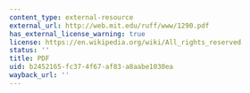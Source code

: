 ```yaml
---
content_type: external-resource
external_url: http://web.mit.edu/ruff/www/1290.pdf
has_external_license_warning: true
license: https://en.wikipedia.org/wiki/All_rights_reserved
status: ''
title: PDF
uid: b2452165-fc37-4f67-af83-a8aabe1030ea
wayback_url: ''
---
```

